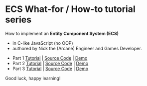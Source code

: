 # ECS What-for / How-to tutorial series 

How to implement an **Entity Component System (ECS)**
- in C-like JavaScript (no OOP)
- authored by Nick the (Arcane) Engineer and Games Developer.

* Part 1 [Tutorial](part1.md) | [Source Code](part1.js) | [Demo](https://raw.githack.com/ArcaneEngineer/ECS-tutorials/main/part1.html)
* Part 2 [Tutorial](part2.md) | [Source Code](part2.js) | [Demo](https://raw.githack.com/ArcaneEngineer/ECS-tutorials/main/part2.html)
* Part 3 [Tutorial](part3.md) | [Source Code](part3.js) | [Demo](https://raw.githack.com/ArcaneEngineer/ECS-tutorials/main/part3.html)

Good luck, happy learning!
